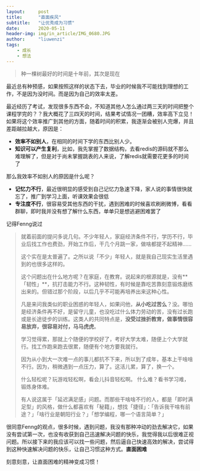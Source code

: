```yaml
---
layout:     post
title:      "直面疾风"
subtitle:   "让优秀成为习惯"
date:       2020-05-11
header-img: img/in_article/IMG_0680.JPG
author:     "liuwenzi"
tags:
    - 成长
    - 想法
---
```

> 种一棵树最好的时间是十年前，其次是现在

最近总有种预感，如果按照这样的状态下去，毕业的时候我不可能找到理想的工作，不是因为没时间。而是因为自己的效率太差。

最近经历了考试，发现很多东西不会，不知道其他人怎么通过两三天的时间把整个课程学完的？？我大概花了三四天的时间，结果考试情况一团糟，效率高下立见！如果将这个效率推广到其他的方面，随着时间的积累，我逐渐会被别人完爆，并且差距越拉越大，原因是：

- **效率不如别人**，在相同的时间下学的东西比别人少。
- **知识可以产生复利**，比如，我先掌握了数据结构，去看redis的源码就不那么难理解了，但是对于尚未掌握跳表的人来说，了解redis就需要花更多的时间了



那么我效率不如别人的原因是什么呢？

- **记忆力不行**，最近很明显的感受到自己记忆力急速下降，家人说的事情很快就忘了，推广到学习上面，听课效果会很低
- **专注度不行**，很容易受其他东西的干扰，遇到困难的时候喜欢刷刷微博，看看群聊，即时我并没有想了解什么东西，单单只是想逃避困难罢了



记得Fenng说过

>就着前面的提问多说几句。不少年轻人，家庭经济条件不行，学历不行，毕业后找工作也费劲，开始工作后，干几个月跳一家，做啥都提不起精神……
>
>这个实在是太普遍了。之所以说「不少」年轻人，就是我自己现实生活里遇到的也很多这样的。
>
>这个问题出在什么地方呢？在家庭，在教育。说起来的根源就是，没有**「韧性」**，抗打击能力不行。这种韧性，有时候是靠吃苦靠刻意锻炼磨练出来的。但错过那个阶段，以后几乎不可能再培养出来这种心性。
>
>凡是来问我类似的职业困惑的年轻人，如果问他，**从小吃过苦么**？没。哪怕是经济条件再不好，是留守儿童，也没吃过什么体力劳动的苦，没有过长跑或是长途徒步的训练。这类人的共同特点是，**没受过挫折教育，做事情很容易放弃，很容易对付，马马虎虎**。
>
>学习觉得累，那就上个随便的学校好了，考好大学太难，随便上个大学就行。找工作跑来跑去很累，随便有个地方要我就行。
>
>因为从小到大一次难一点的事儿都抗不下来，所以到了成年，基本上干啥啥不行。因为，稍微遇到一点压力，算了。这活儿累，算了，换一个。
>
>什么轻松呢？玩游戏轻松啊，看会儿抖音轻松啊。
>什么难？看书学习难，锻炼身体难。
>
>有人说这属于「延迟满足感」问题。而那些干啥啥不行的人，都是「即时满足型」的风格，做什么都喜欢有「秘籍」，想找「捷径」：「告诉我干啥有前途？」「啥行业是朝阳行业？」「想学编程，哪一个语言简单？」

很同意Fenng的观点，很多时候，遇到问题，我没有那种冲动的劲去解决它，如果没有尝试第一次，也没有收获到自己迅速解决问题的快乐，我觉得我以后很难正视问题。所以接下来的我应该可以找一些问题，然后逼自己快速高效的解决，尝试得到这种快速解决问题的快乐，让自己习惯这种方式。**直面困难**

刻意刻意，让直面困难的精神变成习惯！
